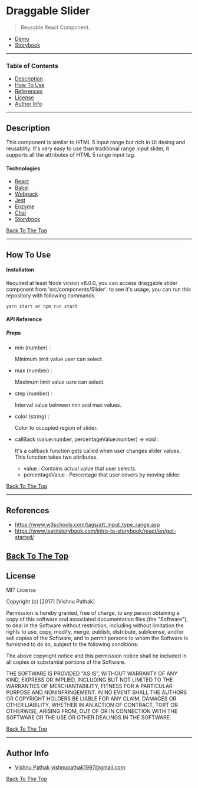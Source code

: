 # Draggable Slider

> Reusable React Component.

- [Demo](https://vishnupathak102.github.io/draggable-slider/)
- [Storybook](https://gracious-lalande-a5db8f.netlify.app)

---

### Table of Contents

- [Description](#description)
- [How To Use](#how-to-use)
- [References](#references)
- [License](#license)
- [Author Info](#author-info)

---

## Description

This component is similar to HTML 5 input range but rich in UI desing and reusablity. It's very easy to use than traditional range input slider, it supports all the attributes of HTML 5 range input tag. 

#### Technologies

- [React](https://reactjs.org/)
- [Babel](https://babeljs.io/)
- [Webpack](https://webpack.js.org)
- [Jest](https://jestjs.io/)
- [Enzyme](https://enzymejs.github.io/enzyme/)
- [Chai](https://www.chaijs.com/)
- [Storybook](https://storybook.js.org/)

[Back To The Top](#draggable-slider)

---

## How To Use

#### Installation

Required at least Node virsion v8.0.0, you can access draggable slider component from 'src/components/Slider'. to see it's usage, you can run this repository with following commands.

    yarn start or npm run start


#### API Reference

##### Props

- min (number) : 

    Minimum limit value user can select.

- max (number) : 

    Maximum limit value usre can select.

- step (number) : 

    Interval value between min and max values.

- color (string) :

    Color to occupied region of slider. 
    
- callBack (value:number, percentageValue:number) => void : 

    It's a callback function gets called when user changes slider values.
    This function takes two attributes.
    - value : Contains actual value that user selects.
    - percentageValue : Percentage that user covers by moving slider.

        
[Back To The Top](#draggable-slider)

---

## References

- https://www.w3schools.com/tags/att_input_type_range.asp
- https://www.learnstorybook.com/intro-to-storybook/react/en/get-started/


[Back To The Top](#draggable-slider)
---

## License

MIT License

Copyright (c) [2017] [Vishnu Pathak]

Permission is hereby granted, free of charge, to any person obtaining a copy
of this software and associated documentation files (the "Software"), to deal
in the Software without restriction, including without limitation the rights
to use, copy, modify, merge, publish, distribute, sublicense, and/or sell
copies of the Software, and to permit persons to whom the Software is
furnished to do so, subject to the following conditions:

The above copyright notice and this permission notice shall be included in all
copies or substantial portions of the Software.

THE SOFTWARE IS PROVIDED "AS IS", WITHOUT WARRANTY OF ANY KIND, EXPRESS OR
IMPLIED, INCLUDING BUT NOT LIMITED TO THE WARRANTIES OF MERCHANTABILITY,
FITNESS FOR A PARTICULAR PURPOSE AND NONINFRINGEMENT. IN NO EVENT SHALL THE
AUTHORS OR COPYRIGHT HOLDERS BE LIABLE FOR ANY CLAIM, DAMAGES OR OTHER
LIABILITY, WHETHER IN AN ACTION OF CONTRACT, TORT OR OTHERWISE, ARISING FROM,
OUT OF OR IN CONNECTION WITH THE SOFTWARE OR THE USE OR OTHER DEALINGS IN THE
SOFTWARE.

[Back To The Top](#draggable-slider)

---

## Author Info

- [Vishnu Pathak](https://github.com/vishnupathak102)
  vishnupathak1997@gmail.com  

[Back To The Top](#draggable-slider)
